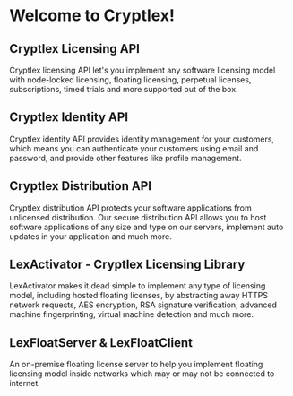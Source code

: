 # Welcome to Cryptlex!

## Cryptlex Licensing API

Cryptlex licensing API let's you implement any software licensing model with node-locked licensing, floating licensing, perpetual licenses, subscriptions, timed trials and more supported out of the box. 

## Cryptlex Identity API

Cryptlex identity API provides identity management for your customers, which means you can authenticate your customers using email and password, and provide other features like profile management.

## Cryptlex Distribution API

Cryptlex distribution API protects your software applications from unlicensed distribution. Our secure distribution API allows you to host software applications of any size and type on our servers, implement auto updates in your application and much more.

## LexActivator - Cryptlex Licensing Library

LexActivator makes it dead simple to implement any type of licensing model, including hosted floating licenses, by abstracting away HTTPS network requests, AES encryption, RSA signature verification, advanced machine fingerprinting, virtual machine detection and much more.

## LexFloatServer & LexFloatClient

An on-premise floating license server to help you implement floating licensing model inside networks which may or may not be connected to internet.

